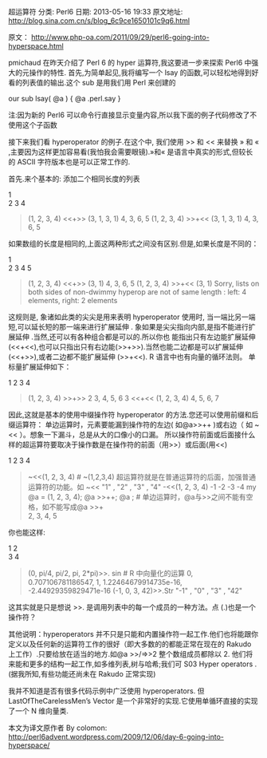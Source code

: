 超运算符
分类: Perl6
日期: 2013-05-16 19:33
原文地址: http://blog.sina.com.cn/s/blog_6c9ce1650101c9q6.html


原文： http://www.php-oa.com/2011/09/29/perl6-going-into-hyperspace.html

 

pmichaud 在昨天介绍了 Perl 6 的 hyper 运算符,我这要进一步来探索 Perl6 中强大的元操作的特性.
首先,为简单起见,我将编写一个 lsay 的函数,可以轻松地得到好看的列表值的输出.这个 sub 是用我们用 Perl 来创建的

  
   our sub lsay( @a ) { @a .perl.say }


注:因为新的 Perl6 可以命令行直接显示变量内容,所以我下面的例子代码修改了不使用这个子函数

接下来我们看 hyperoperator 的例子.在这个中, 我们使用 >> 和 << 来替换 » 和 « ,主要因为这样更加容易看(我怕我会需要眼镜).»和« 是语言中真实的形式,但较长的 ASCII 字符版本也是可以正常工作的.

首先.来个基本的:
添加二个相同长度的列表

 1   
 2
 3
 4
 > (1, 2, 3, 4) <<+>> (3, 1, 3, 1)
 4, 3, 6, 5
 > (1, 2, 3, 4) >>+<< (3, 1, 3, 1)
 4, 3, 6, 5


如果数组的长度是相同的,上面这两种形式之间没有区别.但是,如果长度是不同的：

 1   
 2
 3
 4
 5
 > (1, 2, 3, 4) <<+>> (3, 1)
 4, 3, 6, 5
 > (1, 2, 3, 4) >>+<< (3, 1)
 Sorry, lists on both sides of non-dwimmy hyperop are not of same length :
 left: 4 elements, right: 2 elements


  这规则是, 象诸如此类的尖尖是用来表明 hyperoperator 使用时, 当一端比另一端短,可以延长短的那一端来进行扩展延伸 .
象如果是尖尖指向内部,是指不能进行扩展延伸 .当然,还可以有各种组合都是可以的.所以你也 能指出只有左边能扩展延伸 (<<+<<),也可以只指出只有右边能(>>+>>).当然也能二边都是可以扩展延伸 (<<+>>),或者二边都不能扩展延伸 (>>+<<).  R 语言中也有向量的循环法则。
单标量扩展延伸如下：

 1 
 2
 3
 4
 > (1, 2, 3, 4) >>+>> 2
 3, 4, 5, 6
 > 3 <<+<< (1, 2, 3, 4)
 4, 5, 6, 7


因此,这就是基本的使用中缀操作符 hyperoperator 的方法.您还可以使用前缀和后缀运算符：
单边运算时，元素要能漏到操作符的左边(  如@a>>++  )或右边（ 如 ~<<  ）。想象一下漏斗，总是从大的口像小的口漏。
所以操作符前面或后面接什么样的超运算符要取决于操作数是在操作符的前面（用>>）或后面(用<<) 

 1 
 2
 3
 4
 > ~<<(1, 2, 3, 4)     # ~(1,2,3,4) 超运算符就是在普通运算符的后面，加强普通运算符的功能。如 ~<<
   "1" , "2" , "3" , "4"
 > -<<(1, 2, 3, 4)
 -1 -2 -3 -4
 > my @a = (1, 2, 3, 4); @a >>++; @a ;    # 单边运算时，@a与>>之间不能有空格，如不能写成@a >>+  
 2, 3, 4, 5


 

你也能这样:

 1
 2   
 3
 4
 > (0, pi/4, pi/2, pi, 2*pi)>>. sin  # R 中向量化的运算
 0, 0.707106781186547, 1, 1.22464679914735e-16, -2.44929359829471e-16
 > (-1, 0, 3, 42)>>.Str
 "-1" , "0" , "3" , "42"


这其实就是只是想说 >>. 是调用列表中的每一个成员的一种方法。点 (.)也是一个操作符？

其他说明：hyperoperators 并不只是只能和内置操作符一起工作.他们也将能跟你定义以及任何新的运算符工作的很好（即大多数的的都能正常在现在的 Rakudo 上工作）.只要给放在适当的地方.如@a >>/=>>2 整个数组成员都除以 2. 他们将来能和更多的结构一起工作,如多维列表,树与哈希;我们可 S03 Hyper operators .(据我所知,有些功能还尚未在 Rakudo 正常实现)

 

我并不知道是否有很多代码示例中广泛使用 hyperoperators. 但 LastOfTheCarelessMen’s Vector 是一个非常好的实现.它使用单循环直接的实现了一个 N 维向量类.

本文为译文原作者 By colomon: http://perl6advent.wordpress.com/2009/12/06/day-6-going-into-hyperspace/



 